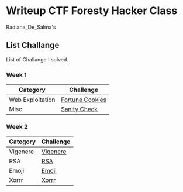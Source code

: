 # Writeup CTF Foresty Hacker Class
Radiana_De_Salma's

## List Challange
List of Challange I solved.

### Week 1
| Category | Challenge |
| --- | --- |
| Web Exploitation | [Fortune Cookies](/Writeup-CTF-Foresty-Hacker-Class-main/Writeup-CTF-Foresty-Hacker-Class-main/Fortune_Cookies/)
| Misc.            | [Sanity Check](/Writeup-CTF-Foresty-Hacker-Class-main/Writeup-CTF-Foresty-Hacker-Class-main/Sanity_Check/)

### Week 2
| Category | Challenge |
| --- | --- |
| Vigenere         | [Vigenere](/Vigenere/)
| RSA              | [RSA](/Writeup-CTF-Foresty-Hacker-Class-main/Writeup-CTF-Foresty-Hacker-Class-main/RSA/)
| Emoji            | [Emoji](/Writeup-CTF-Foresty-Hacker-Class-main/Writeup-CTF-Foresty-Hacker-Class-main/Emoji/)
| Xorrr            | [Xorrr](/Writeup-CTF-Foresty-Hacker-Class-main/Writeup-CTF-Foresty-Hacker-Class-main/Xorrr/)
